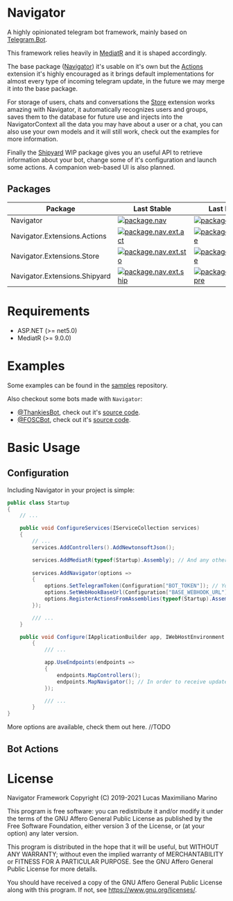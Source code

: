 # Navigator
A highly opinionated telegram bot framework, mainly based on [Telegram.Bot](https://github.com/TelegramBots/Telegram.Bot).

This framework relies heavily in [MediatR](https://github.com/jbogard/MediatR) and it is shaped accordingly. 

The base package ([Navigator](https://www.nuget.org/packages/Navigator/)) it's usable on it's own but the [Actions](https://www.nuget.org/packages/Navigator.Extensions.Actions) extension it's highly encouraged as it brings default implementations for almost every type of incoming telegram update, in the future we may merge it into the base package.

For storage of users, chats and conversations the [Store](https://www.nuget.org/packages/Navigator.Extensions.Store) extension works amazing with Navigator, it automatically recognizes users and groups, saves them to the database for future use and injects into the NavigatorContext all the data you may have about a user or a chat, you can also use your own models and it will still work, check out the examples for more information.

Finally the [Shipyard](https://www.nuget.org/packages/Navigator.Extensions.Shipyard) WIP package gives you an useful API to retrieve information about your bot, change some of it's configuration and launch some actions. A companion web-based UI is also planned.

## Packages

| Package | Last Stable | Last Prerelease |
|------------------------------|----------------------------------------------------------------------------------------------------------------------------------------------------------------------|-----------------------------------------------------------------------------------------------------------------------------------------------------------------------------|
| Navigator | [![package.nav](https://img.shields.io/nuget/v/Navigator?style=flat-square)](https://www.nuget.org/packages/Navigator/) | [![package.nav.pre](https://img.shields.io/nuget/vpre/Navigator?style=flat-square)](https://www.nuget.org/packages/Navigator/) |
| Navigator.Extensions.Actions | [![package.nav.ext.act](https://img.shields.io/nuget/v/Navigator.Extensions.Actions?style=flat-square)](https://www.nuget.org/packages/Navigator.Extensions.Actions) | [![package.nav.ext.act.pre](https://img.shields.io/nuget/vpre/Navigator.Extensions.Actions?style=flat-square)](https://www.nuget.org/packages/Navigator.Extensions.Actions) |
| Navigator.Extensions.Store | [![package.nav.ext.sto](https://img.shields.io/nuget/v/Navigator.Extensions.Actions?style=flat-square)](https://www.nuget.org/packages/Navigator.Extensions.Store) | [![package.nav.ext.sto.pre](https://img.shields.io/nuget/vpre/Navigator.Extensions.Store?style=flat-square)](https://www.nuget.org/packages/Navigator.Extensions.Store) |
| Navigator.Extensions.Shipyard | [![package.nav.ext.ship](https://img.shields.io/nuget/v/Navigator.Extensions.Shipyard?style=flat-square)](https://www.nuget.org/packages/Navigator.Extensions.Shipyard) | [![package.nav.ext.ship.pre](https://img.shields.io/nuget/vpre/Navigator.Extensions.Shipyard?style=flat-square)](https://www.nuget.org/packages/Navigator.Extensions.Shipyard) |

# Requirements
- ASP.NET (>= net5.0)
- MediatR (>= 9.0.0)

# Examples
Some examples can be found in the [samples](https://github.com/navigatorframework/navigator/src/) repository.

Also checkout some bots made with `Navigator`:
- [@ThankiesBot](https://t.me/thankiesbot), check out it's [source code](https://github.com/elementh/thankies).
- [@FOSCBot](https://t.me/foscbot), check out it's [source code](https://github.com/elementh/foscbot).

# Basic Usage
## Configuration
Including Navigator in your project is simple:

```csharp
public class Startup
{
    // ...

    public void ConfigureServices(IServiceCollection services)
    {
        // ...
        services.AddControllers().AddNewtonsoftJson();

        services.AddMediatR(typeof(Startup).Assembly); // And any other assembly that may be needed.
        
        services.AddNavigator(options =>
        {
            options.SetTelegramToken(Configuration["BOT_TOKEN"]); // Your telegram token.
            options.SetWebHookBaseUrl(Configuration["BASE_WEBHOOK_URL"]); // The base url where you are going to receive the updates from teelgram.
            options.RegisterActionsFromAssemblies(typeof(Startup).Assembly); // All your actions.
        });

        /// ...
    }

    public void Configure(IApplicationBuilder app, IWebHostEnvironment env)
        {
            /// ...

            app.UseEndpoints(endpoints =>
            {
                endpoints.MapControllers();
                endpoints.MapNavigator(); // In order to receive updates from telegram.
            });

            /// ...
        }
}
```

More options are available, check them out here. //TODO

## Bot Actions

# License
Navigator Framework
Copyright (C) 2019-2021  Lucas Maximiliano Marino

This program is free software: you can redistribute it and/or modify
it under the terms of the GNU Affero General Public License as published
by the Free Software Foundation, either version 3 of the License, or
(at your option) any later version.

This program is distributed in the hope that it will be useful,
but WITHOUT ANY WARRANTY; without even the implied warranty of
MERCHANTABILITY or FITNESS FOR A PARTICULAR PURPOSE.  See the
GNU Affero General Public License for more details.

You should have received a copy of the GNU Affero General Public License
along with this program.  If not, see <https://www.gnu.org/licenses/>.